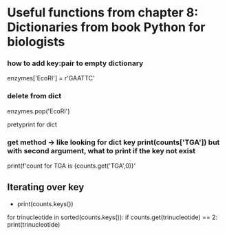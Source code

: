 # Useful functions from chapter 8: Dictionaries from book Python for biologists


### how to add key:pair to empty dictionary
enzymes['EcoRI'] = r'GAATTC'

### delete from dict
enzymes.pop('EcoRI')

pretyprint for dict

### get method -> like looking for dict key print(counts['TGA']) but with second argument, what to print if the key not exist

print(f'count for TGA is {counts.get('TGA',0)}'

## Iterating over key
- print(counts.keys())

for trinucleotide in sorted(counts.keys()):
	if counts.get(trinucleotide) == 2:
	print(trinucleotide)
